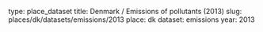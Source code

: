 type: place_dataset
title: Denmark / Emissions of pollutants (2013)
slug: places/dk/datasets/emissions/2013
place: dk
dataset: emissions
year: 2013
